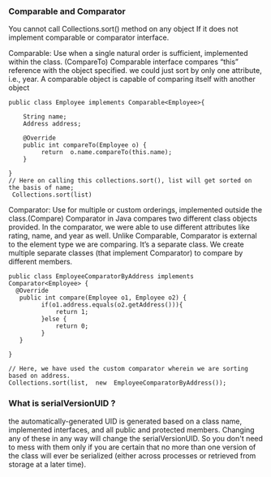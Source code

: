 ### Comparable and Comparator
You cannot call Collections.sort() method on any object If it does not implement comparable or comparator interface. 

Comparable: Use when a single natural order is sufficient, implemented within the class. (CompareTo)
Comparable interface compares “this” reference with the object specified.
we could just sort by only one attribute, i.e., year.
A comparable object is capable of comparing itself with another object
```
public class Employee implements Comparable<Employee>{

    String name;
    Address address;

    @Override
    public int compareTo(Employee o) {
         return  o.name.compareTo(this.name);
    }

}
// Here on calling this collections.sort(), list will get sorted on the basis of name;
 Collections.sort(list)
```
Comparator: Use for multiple or custom orderings, implemented outside the class.(Compare)
Comparator in Java compares two different class objects provided.
In the comparator, we were able to use different attributes like rating, name, and year as well.
Unlike Comparable, Comparator is external to the element type we are comparing. It’s a separate class. 
We create multiple separate classes (that implement Comparator) to compare by different members.
 ```
public class EmployeeComparatorByAddress implements Comparator<Employee> {
   @Override
    public int compare(Employee o1, Employee o2) {
          if(o1.address.equals(o2.getAddress())){
              return 1;
          }else {
              return 0;
          }
    }

}

// Here, we have used the custom comparator wherein we are sorting based on address.
 Collections.sort(list,  new  EmployeeComparatorByAddress());

 ```


### What is serialVersionUID ?
the automatically-generated UID is generated based on a class name, implemented interfaces, and all public and protected members. 
Changing any of these in any way will change the serialVersionUID. So you don't need to mess with them only if you are certain that no more than one version 
of the class will ever be serialized (either across processes or retrieved from storage at a later time).
